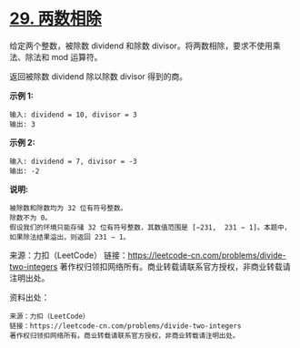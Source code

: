 # [29. 两数相除](https://leetcode-cn.com/problems/divide-two-integers/)

给定两个整数，被除数 dividend 和除数 divisor。将两数相除，要求不使用乘法、除法和 mod 运算符。

返回被除数 dividend 除以除数 divisor 得到的商。

**示例 1:**

```
输入: dividend = 10, divisor = 3
输出: 3
```

**示例 2:**

```
输入: dividend = 7, divisor = -3
输出: -2
```

**说明:**

```
被除数和除数均为 32 位有符号整数。
除数不为 0。
假设我们的环境只能存储 32 位有符号整数，其数值范围是 [−231,  231 − 1]。本题中，如果除法结果溢出，则返回 231 − 1。
```



来源：力扣（LeetCode）
链接：https://leetcode-cn.com/problems/divide-two-integers
著作权归领扣网络所有。商业转载请联系官方授权，非商业转载请注明出处。

资料出处：

```
来源：力扣（LeetCode）
链接：https://leetcode-cn.com/problems/divide-two-integers
著作权归领扣网络所有。商业转载请联系官方授权，非商业转载请注明出处。
```

